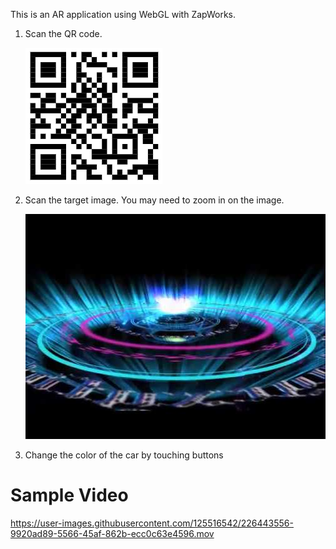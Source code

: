 This is an AR application using WebGL with ZapWorks.

1. Scan the QR code.

   ![target_image](ar_car_QR.png "QR")

2. Scan the target image. You may need to zoom in on the image.
   
   ![target_image](m2.jpg "target_image")

3. Change the color of the car by touching buttons

# Sample Video

https://user-images.githubusercontent.com/125516542/226443556-9920ad89-5566-45af-862b-ecc0c63e4596.mov

